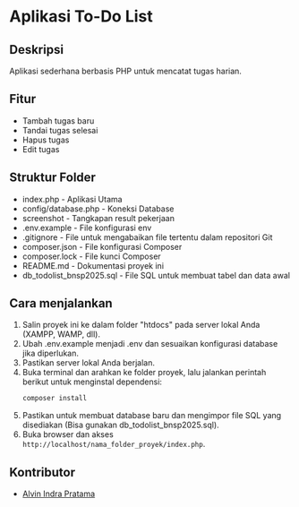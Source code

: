 # Aplikasi To-Do List

## Deskripsi
Aplikasi sederhana berbasis PHP untuk mencatat tugas harian.

## Fitur
- Tambah tugas baru
- Tandai tugas selesai
- Hapus tugas
- Edit tugas

## Struktur Folder
- index.php - Aplikasi Utama
- config/database.php - Koneksi Database
- screenshot - Tangkapan result pekerjaan
- .env.example - File konfigurasi env
- .gitignore - File untuk mengabaikan file tertentu dalam repositori Git
- composer.json - File konfigurasi Composer
- composer.lock - File kunci Composer
- README.md - Dokumentasi proyek ini
- db_todolist_bnsp2025.sql - File SQL untuk membuat tabel dan data awal

## Cara menjalankan
1. Salin proyek ini ke dalam folder "htdocs" pada server lokal Anda (XAMPP, WAMP, dll).
2. Ubah .env.example menjadi .env dan sesuaikan konfigurasi database jika diperlukan.
3. Pastikan server lokal Anda berjalan.
4. Buka terminal dan arahkan ke folder proyek, lalu jalankan perintah berikut untuk menginstal dependensi:
   ```bash
   composer install
   ```
5. Pastikan untuk membuat database baru dan mengimpor file SQL yang disediakan (Bisa gunakan db_todolist_bnsp2025.sql).
6. Buka browser dan akses `http://localhost/nama_folder_proyek/index.php`.

## Kontributor
- [Alvin Indra Pratama](https://github.com/alvinindra)